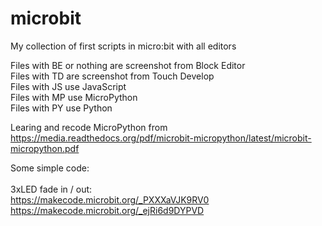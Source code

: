 # microbit

My collection of first scripts in micro:bit with all editors

Files with BE or nothing are screenshot from Block Editor<br>
Files with TD are screenshot from Touch Develop<br>
Files with JS use JavaScript<br>
Files with MP use MicroPython<br>
Files with PY use Python<br>

Learing and recode MicroPython from 
https://media.readthedocs.org/pdf/microbit-micropython/latest/microbit-micropython.pdf

Some simple code:<br>
<br>
3xLED fade in / out:<br>
https://makecode.microbit.org/_PXXXaVJK9RV0<br>
https://makecode.microbit.org/_ejRi6d9DYPVD<br>


